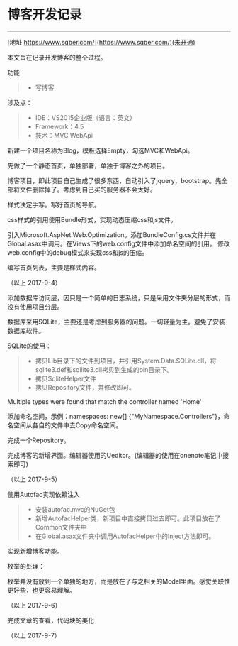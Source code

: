 # 博客开发记录

------
[地址 https://www.sqber.com/](https://www.sqber.com/)(未开通)

本文旨在记录开发博客的整个过程。

功能
>* 写博客

涉及点：
>* IDE：VS2015企业版（语言：英文）
>* Framework：4.5
>* 技术：MVC WebApi 

新建一个项目名称为Blog，模板选择Empty，勾选MVC和WebApi。

先做了一个静态首页，单独部署，单独于博客之外的项目。

博客项目，即此项目自己生成了很多东西，自动引入了jquery，bootstrap。先全部将文件删除掉了。考虑到自己买的服务器不会太好。

样式决定手写。写好首页的导航。

css样式的引用使用Bundle形式，实现动态压缩css和js文件。

引入Microsoft.AspNet.Web.Optimization。添加BundleConfig.cs文件并在Global.asax中调用。在Views下的web.config文件中添加命名空间的引用。
修改web.config中的debug模式来实现css和js的压缩。

编写首页列表，主要是样式内容。

（以上 2017-9-4）

添加数据库访问层，因只是一个简单的日志系统，只是采用文件夹分层的形式，而没有使用项目分层。

数据库采用SQLite，主要还是考虑到服务器的问题。一切轻量为主。避免了安装数据库软件。

SQLite的使用：

>* 拷贝Lib目录下的文件到项目，并引用System.Data.SQLite.dll，将sqlite3.def和sqllite3.dll拷贝到生成的bin目录下。
>* 拷贝SqliteHelper文件
>* 拷贝Repository文件，并修改即可。

Multiple types were found that match the controller named 'Home'

添加命名空间，示例：namespaces:  new[] {"MyNamespace.Controllers"}，命名空间从各自的文件中去Copy命名空间。

完成一个Repository。

完成博客的新增界面。编辑器使用的Ueditor。(编辑器的使用在onenote笔记中搜索即可)

（以上 2017-9-5）

使用Autofac实现依赖注入

>* 安装autofac.mvc的NuGet包
>* 新增AutofacHelper类，新项目中直接拷贝过去即可。此项目放在了Common文件夹中
>* 在Global.asax文件夹中调用AutofacHelper中的Inject方法即可。

实现新增博客功能。

枚举的处理：

枚举并没有放到一个单独的地方，而是放在了与之相关的Model里面。感觉关联性更好些，也更容易理解。


（以上 2017-9-6）

完成文章的查看，代码块的美化

（以上 2017-9-7）